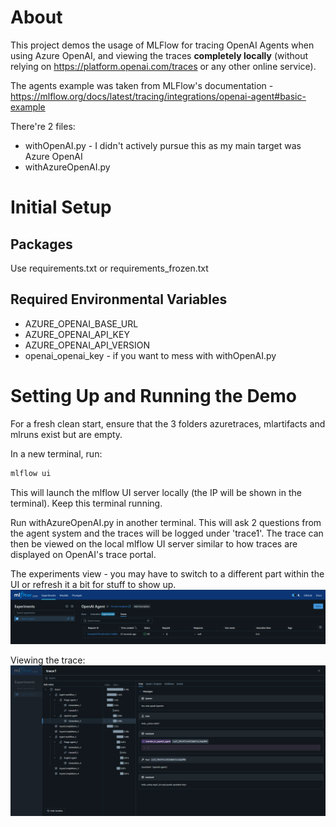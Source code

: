 # About
This project demos the usage of MLFlow for tracing OpenAI Agents when using Azure OpenAI, and viewing the traces **completely locally** (without relying on https://platform.openai.com/traces or any other online service).

The agents example was taken from MLFlow's documentation - https://mlflow.org/docs/latest/tracing/integrations/openai-agent#basic-example

There're 2 files:
- withOpenAI.py - I didn't actively pursue this as my main target was Azure OpenAI
- withAzureOpenAI.py

# Initial Setup
## Packages
Use requirements.txt or requirements_frozen.txt
## Required Environmental Variables
- AZURE_OPENAI_BASE_URL
- AZURE_OPENAI_API_KEY
- AZURE_OPENAI_API_VERSION
- openai_openai_key - if you want to mess with withOpenAI.py

# Setting Up and Running the Demo
For a fresh clean start, ensure that the 3 folders azuretraces, mlartifacts and mlruns exist but are empty.

In a new terminal, run:
```bash
mlflow ui
```
This will launch the mlflow UI server locally (the IP will be shown in the terminal). Keep this terminal running.

Run withAzureOpenAI.py in another terminal. This will ask 2 questions from the agent system and the traces will be logged under 'trace1'.
The trace can then be viewed on the local mlflow UI server similar to how traces are displayed on OpenAI's trace portal.

The experiments view - you may have to switch to a different part within the UI or refresh it a bit for stuff to show up.
![Experiements View on MLFlow UI](https://github.com/rehanga937/OpenAI-Agents---View-Traces-Locally-with-MLFlow/blob/main/images/experiments-traces.png)

Viewing the trace:
![Viewing the Trace](https://github.com/rehanga937/OpenAI-Agents---View-Traces-Locally-with-MLFlow/blob/main/images/trace1.png)


